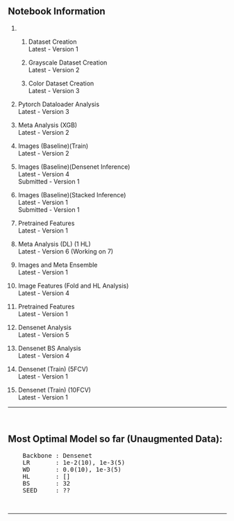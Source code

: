 ## Notebook Information

1. 
    1. Dataset Creation  
       Latest - Version 1
    
    2. Grayscale Dataset Creation  
       Latest - Version 2
    
    3. Color Dataset Creation  
       Latest - Version 3

2. Pytorch Dataloader Analysis  
Latest - Version 3

3. Meta Analysis (XGB)  
Latest - Version 2

4. Images (Baseline)(Train)  
Latest - Version 2

5. Images (Baseline)(Densenet Inference)  
Latest - Version 4  
Submitted - Version 1

6. Images (Baseline)(Stacked Inference)  
Latest - Version 1  
Submitted - Version 1

7. Pretrained Features  
Latest - Version 1

8. Meta Analysis (DL) (1 HL)  
Latest - Version 6 (Working on 7)

9. Images and Meta Ensemble  
Latest - Version 1

10. Image Features (Fold and HL Analysis)  
Latest - Version 4

11. Pretrained Features  
Latest - Version 1

12. Densenet Analysis  
Latest - Version 5

13. Densenet BS Analysis  
Latest - Version 4

14. Densenet (Train) (5FCV)  
Latest - Version 1

15. Densenet (Train) (10FCV)  
Latest - Version 1

---

&nbsp;

## Most Optimal Model so far (Unaugmented Data):
<pre>
    Backbone : Densenet
    LR       : 1e-2(10), 1e-3(5)
    WD       : 0.0(10), 1e-3(5)
    HL       : []
    BS       : 32
    SEED     : ??
</pre>

&nbsp;

---